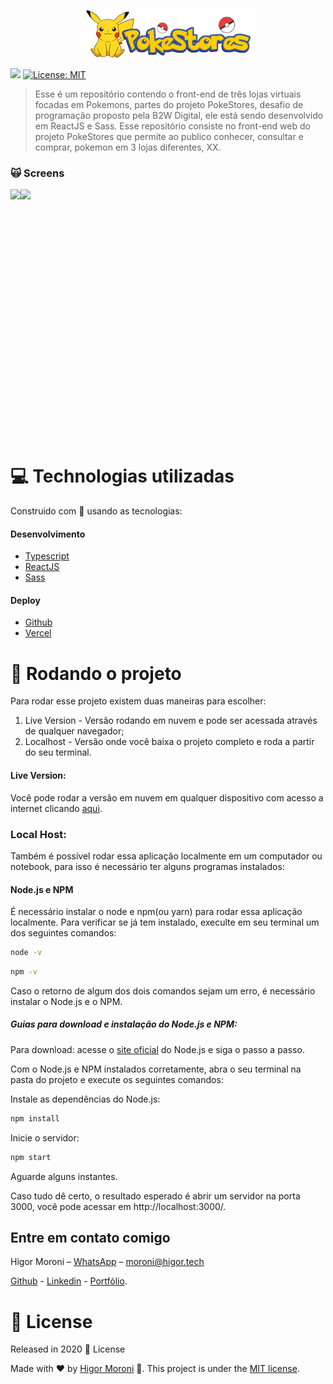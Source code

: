 <p align="center">
   <img src="https://raw.githubusercontent.com/HigorMoroni/pokestores/master/src/images/logo-pokestores.jpg" alt="PokeStores" width="280"/>
</p>
<p>
  <img src="https://img.shields.io/badge/version-1.0.0-blue.svg" />
  <a href="./LICENSE">
    <img alt="License: MIT" src="https://img.shields.io/badge/License-MIT-yellow.svg" target="_blank" />
  </a>
</p>

> Esse é um repositório contendo o front-end de três lojas virtuais focadas em Pokemons, partes do projeto PokeStores, desafio de programação proposto pela B2W Digital, ele está sendo desenvolvido em ReactJS e Sass.
Esse repositório consiste no front-end web do projeto PokeStores que permite ao publico conhecer, consultar e comprar, pokemon em 3 lojas diferentes, XX.

### :scream_cat: Screens
<div style="display: flex; flex-direction: 'row'; align-items: 'center';">
   <img src="https://raw.githubusercontent.com/HigorMoroni/pokestores/master/screens/landing-desktop.png" height="400px">
   <img src="https://raw.githubusercontent.com/HigorMoroni/pokestores/master/screens/landing-mobile.png" height="400px">
</div>

# :computer: Technologias utilizadas
Construido com :yellow_heart: usando as tecnologias:

#### Desenvolvimento

<ul>
  <li><a href="https://www.typescriptlang.org/">Typescript</a></li>
  <li><a href="https://reactjs.org/">ReactJS</a></li>
  <li><a href="https://sass-lang.com/">Sass</a></li>
</ul>

#### Deploy

<ul>
  <li><a href="https://github.com/HigorMoroni">Github</a></li>
  <li><a href="https://vercel.com/">Vercel</a></li>
</ul>

# :construction_worker: Rodando o projeto

Para rodar esse projeto existem duas maneiras para escolher:
  1. Live Version  - Versão rodando em nuvem e pode ser acessada através de qualquer navegador; 
  2. Localhost - Versão onde você baixa o projeto completo e roda a partir do seu terminal.

#### Live Version:
Você pode rodar a versão em nuvem em qualquer dispositivo com acesso a internet clicando [aqui](https://pokestores.vercel.app/).

### Local Host:
Também é possível rodar essa aplicação localmente em um computador ou notebook, para isso é necessário ter alguns programas instalados:

#### Node.js e NPM

É necessário instalar o node e npm(ou yarn) para rodar essa aplicação localmente. Para verificar se já tem instalado, execulte em seu terminal um dos seguintes comandos:
```sh
node -v
```
```sh
npm -v
```
Caso o retorno de algum dos dois comandos sejam um erro, é necessário instalar o Node.js e o NPM.

##### Guias para download e instalação do Node.js e NPM:
Para download: acesse o [site oficial](https://nodejs.org/en/) do Node.js e siga o passo a passo.

Com o Node.js e NPM instalados corretamente, abra o seu terminal na pasta do projeto e execute os seguintes comandos:

Instale as dependências do Node.js:
```sh
npm install
```

Inicie o servidor:
```sh
npm start
```

Aguarde alguns instantes.

Caso tudo dê certo, o resultado esperado é abrir um servidor na porta 3000, você pode acessar em http://localhost:3000/.


## Entre em contato comigo

Higor Moroni – [WhatsApp](https://api.whatsapp.com/send?phone=5513988685814) – moroni@higor.tech

[Github](https://github.com/HigorMoroni/) - [Linkedin](https://www.linkedin.com/in/higormoroni/) - [Portfólio](https://higor.tech).

# :closed_book: License

Released in 2020 :closed_book: License

Made with :heart: by [Higor Moroni](https://github.com/HigorMoroni) 🚀.
This project is under the [MIT license](https://github.com/HigorMoroni/pokestores/master/LICENSE).
